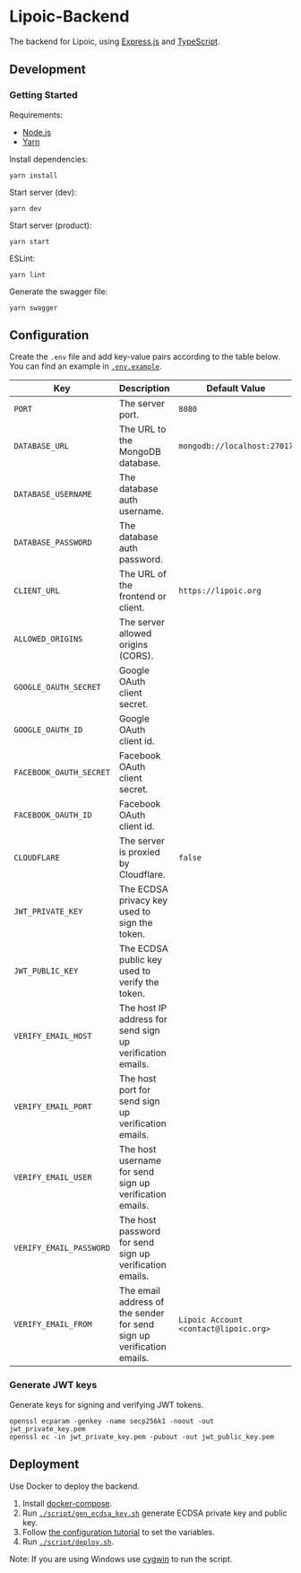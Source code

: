 # Lipoic-Backend

The backend for Lipoic, using [Express.js](https://expressjs.com/) and [TypeScript](https://www.typescriptlang.org/).

## Development

### Getting Started

Requirements:
- [Node.js](https://nodejs.org)
- [Yarn](https://yarnpkg.com/getting-started/install)

Install dependencies:
```shell
yarn install
```

Start server (dev):
```shell
yarn dev
```

Start server (product):
```shell
yarn start
```

ESLint:
```shell
yarn lint
```

Generate the swagger file:
```shell
yarn swagger
```

## Configuration

Create the `.env` file and add key-value pairs according to the table below.
You can find an example in [`.env.example`](.env.example).

| Key                     | Description                                                           | Default Value                         |
| ----------------------- | --------------------------------------------------------------------- | ------------------------------------- |
| `PORT`                  | The server port.                                                      | `8080`                                |
| `DATABASE_URL`          | The URL to the MongoDB database.                                      | `mongodb://localhost:27017`           |
| `DATABASE_USERNAME`     | The database auth username.                                           |                                       |
| `DATABASE_PASSWORD`     | The database auth password.                                           |                                       |
| `CLIENT_URL`            | The URL of the frontend or client.                                    | `https://lipoic.org`                  |
| `ALLOWED_ORIGINS`       | The server allowed origins (CORS).                                    |                                       |
| `GOOGLE_OAUTH_SECRET`   | Google OAuth client secret.                                           |                                       |
| `GOOGLE_OAUTH_ID`       | Google OAuth client id.                                               |                                       |
| `FACEBOOK_OAUTH_SECRET` | Facebook OAuth client secret.                                         |                                       |
| `FACEBOOK_OAUTH_ID`     | Facebook OAuth client id.                                             |                                       |
| `CLOUDFLARE`            | The server is proxied by Cloudflare.                                  | `false`                               |
| `JWT_PRIVATE_KEY`       | The ECDSA privacy key used to sign the token.                         |                                       |
| `JWT_PUBLIC_KEY`        | The ECDSA public key used to verify the token.                        |                                       |
| `VERIFY_EMAIL_HOST`     | The host IP address for send sign up verification emails.             |                                       |
| `VERIFY_EMAIL_PORT`     | The host port for send sign up verification emails.                   |                                       |
| `VERIFY_EMAIL_USER`     | The host username for send sign up verification emails.               |                                       |
| `VERIFY_EMAIL_PASSWORD` | The host password for send sign up verification emails.               |                                       |
| `VERIFY_EMAIL_FROM`     | The email address of the sender for send sign up verification emails. | `Lipoic Account <contact@lipoic.org>` |

### Generate JWT keys
Generate keys for signing and verifying JWT tokens.

```shell
openssl ecparam -genkey -name secp256k1 -noout -out jwt_private_key.pem
openssl ec -in jwt_private_key.pem -pubout -out jwt_public_key.pem
```

## Deployment
Use Docker to deploy the backend.
1. Install [docker-compose](https://docs.docker.com/compose/install/).
2. Run [`./script/gen_ecdsa_key.sh`](./script/gen_ecdsa_key.sh) generate ECDSA private key and public key.
3. Follow [the configuration tutorial](#configuration) to set the variables.
4. Run [`./script/deploy.sh`](./script/deploy.sh).

Note: If you are using Windows use [cygwin](https://www.cygwin.com) to run the script.

